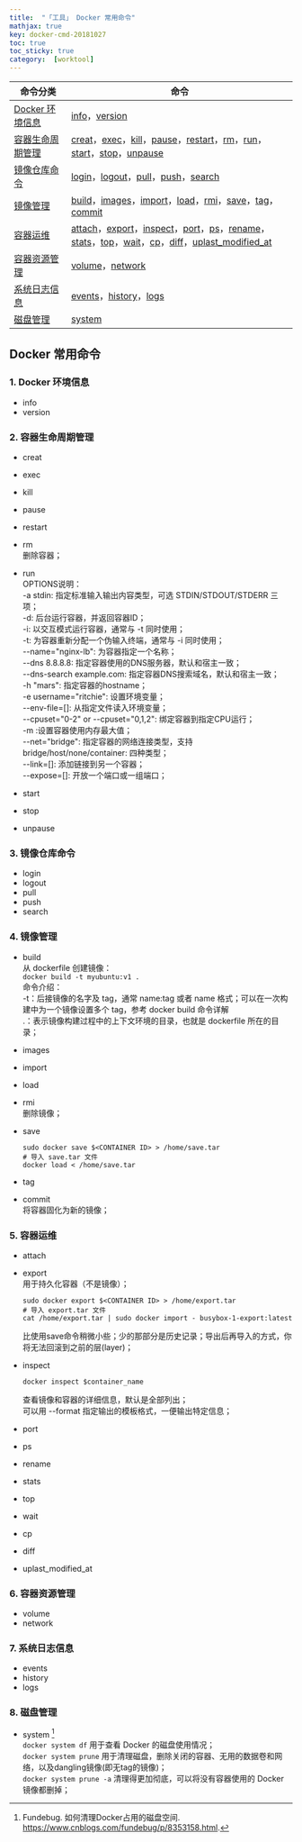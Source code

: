 ```yaml
---
title:  "「工具」 Docker 常用命令"
mathjax: true
key: docker-cmd-20181027
toc: true
toc_sticky: true
category:  [worktool]
---
```


| 命令分类 | 命令 |
| -- | -- |
| [Docker 环境信息](#docker-info) | [info](#info)，[version](#version) |
| [容器生命周期管理](#docker-c) | [creat](#creat)，[exec](#exec)，[kill](#kill)，[pause](#pause)，[restart](#restart)，[rm](#rm)，[run](#run)，[start](#start)，[stop](#stop)，[unpause](#unpause) |
| [镜像仓库命令](#docker-mirror) | [login](#login)，[logout](#logout)，[pull](#pull)，[push](#push)，[search](#search) |
| [镜像管理](#docker-mirror-mange) | [build](#build)，[images](#images)，[import](#import)，[load](#load)，[rmi](#rmi)，[save](#save)，[tag](#tag)，[commit](#commit) |
| [容器运维](#docker-c-pm) | [attach](#attach)，[export](#export)，[inspect](#inspect)，[port](#port)，[ps](#ps)，[rename](#rename)，[stats](#stats)，[top](#top)，[wait](#wait)，[cp](#cp)，[diff](#diff)，[uplast_modified_at](#uplast_modified_at) |
| [容器资源管理](#docker-c-source) | [volume](#volume)，[network](#network) |
| [系统日志信息](#docker-sys-log) | [events](#events)，[history](#history)，[logs](#logs) |
| [磁盘管理](#docker-disk) | [system](#system) |

## <span id="apt-install-docker">Docker 常用命令<span>  

### <span id="docker-info">**1. Docker 环境信息**</span>  
- <span id="info">info</span>   
- <span id="version">version</span>   

### <span id="docker-c">**2. 容器生命周期管理**</span>  
- <span id="creat">creat</span>  
- <span id="exec">exec</span>  
- <span id="kill">kill</span>  
- <span id="pause">pause</span>  
- <span id="restart">restart</span>  
- <span id="rm">rm</span>  
  删除容器；   
- <span id="run">run</span>   
OPTIONS说明：     
-a stdin: 指定标准输入输出内容类型，可选 STDIN/STDOUT/STDERR 三项；  
-d: 后台运行容器，并返回容器ID；    
-i: 以交互模式运行容器，通常与 -t 同时使用；   
-t: 为容器重新分配一个伪输入终端，通常与 -i 同时使用；   
--name="nginx-lb": 为容器指定一个名称；   
--dns 8.8.8.8: 指定容器使用的DNS服务器，默认和宿主一致；   
--dns-search example.com: 指定容器DNS搜索域名，默认和宿主一致；   
-h "mars": 指定容器的hostname；   
-e username="ritchie": 设置环境变量；   
--env-file=[]: 从指定文件读入环境变量；    
--cpuset="0-2" or --cpuset="0,1,2": 绑定容器到指定CPU运行；   
-m :设置容器使用内存最大值；    
--net="bridge": 指定容器的网络连接类型，支持 bridge/host/none/container: 四种类型；     
--link=[]: 添加链接到另一个容器；    
--expose=[]: 开放一个端口或一组端口；   

- <span id="start">start</span>  
- <span id="stop">stop</span>  
- <span id="unpause">unpause</span>

### <span id="docker-mirror-repo">**3. 镜像仓库命令**</span>  
- <span id="login">login</span>  
- <span id="logout">logout</span>  
- <span id="pull">pull</span>  
- <span id="push">push</span>  
- <span id="search">search</span>  

### <span id="docker-mirror-manage">**4. 镜像管理**</span>   
- <span id="build">build</span>  
从 dockerfile 创建镜像：   
`docker build -t myubuntu:v1 .`    
命令介绍：    
-t：后接镜像的名字及 tag，通常 name:tag 或者 name 格式；可以在一次构建中为一个镜像设置多个 tag，参考 docker build 命令详解   
.：表示镜像构建过程中的上下文环境的目录，也就是 dockerfile 所在的目录；   


- <span id="images">images</span>  
- <span id="import">import</span>  
- <span id="load">load</span>  
- <span id="rmi">rmi</span>  
    删除镜像；  
- <span id="save">save</span>  
  ```shell
  sudo docker save $<CONTAINER ID> > /home/save.tar
  # 导入 save.tar 文件
  docker load < /home/save.tar
  ```  
- <span id="tag">tag</span>  
- <span id="commit">commit</span>  
  将容器固化为新的镜像；  



### <span id="docker-c-pm">**5. 容器运维**</span>  
- <span id="attach">attach</span>  
- <span id="export">export</span>  
  用于持久化容器（不是镜像）；  
  ```shell
  sudo docker export $<CONTAINER ID> > /home/export.tar
  # 导入 export.tar 文件
  cat /home/export.tar | sudo docker import - busybox-1-export:latest
  ```
  比使用save命令稍微小些；少的那部分是历史记录；导出后再导入的方式，你将无法回滚到之前的层(layer)；  

- <span id="inspect">inspect</span>  
  ```shell
  docker inspect $container_name
  ```  
  查看镜像和容器的详细信息，默认是全部列出；  
  可以用 --format 指定输出的模板格式，一便输出特定信息；  

- <span id="port">port</span>  
- <span id="ps">ps</span>  
- <span id="rename">rename</span>  
- <span id="stats">stats</span>  
- <span id="top">top</span>  
- <span id="wait">wait</span>  
- <span id="cp">cp</span>  
- <span id="diff">diff</span>  
- <span id="uplast_modified_at">uplast_modified_at</span>  

### <span id="docker-c-source">**6. 容器资源管理**</span>   
- <span id="volume">volume</span>  
- <span id="network">network</span>  

### <span id="docker-sys-log">**7. 系统日志信息**</span>    
- <span id="events">events</span>  
- <span id="history">history</span>  
- <span id="logs">logs</span>   

### <span id="docker-disk">**8. 磁盘管理**</span>    
- <span id="system">system [^1]</span>  
  `docker system df`  用于查看 Docker 的磁盘使用情况；  
  `docker system prune`  用于清理磁盘，删除关闭的容器、无用的数据卷和网络，以及dangling镜像(即无tag的镜像)；  
  `docker system prune -a`  清理得更加彻底，可以将没有容器使用的 Docker　镜像都删掉；  


[^1]:Fundebug. 如何清理Docker占用的磁盘空间. <https://www.cnblogs.com/fundebug/p/8353158.html>.
